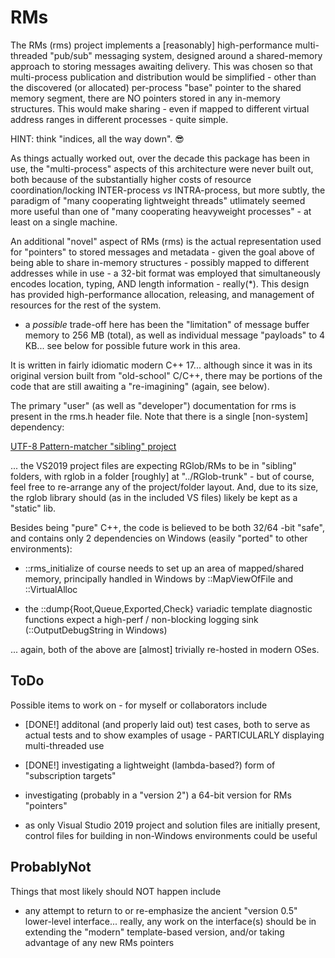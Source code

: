 # RMs

The RMs (rms) project implements a [reasonably] high-performance multi-threaded
"pub/sub" messaging system, designed around a shared-memory approach to storing
messages awaiting delivery.  This was chosen so that multi-process publication
and distribution would be simplified - other than the discovered (or allocated)
per-process "base" pointer to the shared memory segment, there are NO pointers
stored in any in-memory structures.  This would make sharing - even if mapped to
different virtual address ranges in different processes - quite simple.

HINT: think "indices, all the way down". :sunglasses:

As things actually worked out, over the decade this package has been in use, the
"multi-process" aspects of this architecture were never built out, both because
of the substantially higher costs of resource coordination/locking INTER-process
*vs* INTRA-process, but more subtly, the paradigm of "many cooperating lightweight
threads" utlimately seemed more useful than one of "many cooperating heavyweight
processes" - at least on a single machine.

An additional "novel" aspect of RMs (rms) is the actual representation used for
"pointers" to stored messages and metadata - given the goal above of being able
to share in-memory structures - possibly mapped to different addresses while in
use - a 32-bit format was employed that simultaneously encodes location, typing,
AND length information - really(*).  This design has provided high-performance
allocation, releasing, and management of resources for the rest of the system.

- a *possible* trade-off here has been the "limitation" of message buffer memory
to 256 MB (total), as well as individual message "payloads" to 4 KB... see below
for possible future work in this area.

It is written in fairly idiomatic modern C++ 17... although since it was in
its original version built from "old-school" C/C++, there may be portions of the
code that are still awaiting a "re-imagining" (again, see below).

The primary "user" (as well as "developer") documentation for rms is present
in the rms.h header file.  Note that there is a single [non-system] dependency:

[UTF-8 Pattern-matcher "sibling" project](https://github.com/robertroessler/rglob)

... the VS2019 project files are expecting RGlob/RMs to be in "sibling" folders,
with rglob in a folder [roughly] at "../RGlob-trunk" - but of course, feel free
to re-arrange any of the project/folder layout.  And, due to its size, the rglob
library should (as in the included VS files) likely be kept as a "static" lib.

Besides being "pure" C++, the code is believed to be both 32/64 -bit "safe", and
contains only 2 dependencies on Windows (easily "ported" to other environments):

* ::rms_initialize of course needs to set up an area of mapped/shared memory,
principally handled in Windows by ::MapViewOfFile and ::VirtualAlloc

* the ::dump{Root,Queue,Exported,Check} variadic template diagnostic functions
expect a high-perf / non-blocking logging sink (::OutputDebugString in Windows)

... again, both of the above are [almost] trivially re-hosted in modern OSes.

## ToDo

Possible items to work on - for myself or collaborators include

* [DONE!] additonal (and properly laid out) test cases, both to serve as actual tests
and to show examples of usage - PARTICULARLY displaying multi-threaded use

* [DONE!] investigating a lightweight (lambda-based?) form of "subscription targets"

* investigating (probably in a "version 2") a 64-bit version for RMs "pointers"

* as only Visual Studio 2019 project and solution files are initially present,
control files for building in non-Windows environments could be useful

## ProbablyNot

Things that most likely should NOT happen include

* any attempt to return to or re-emphasize the ancient "version 0.5" lower-level
interface... really, any work on the interface(s) should be in extending the
"modern" template-based version, and/or taking advantage of any new RMs pointers
